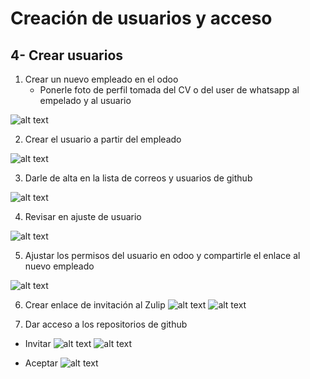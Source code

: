 
# **Creación de usuarios y acceso**
## **4- Crear usuarios**
1. Crear un nuevo empleado en el odoo
    * Ponerle foto de perfil tomada del CV o del user de whatsapp al empelado y al usuario

![alt text](img/image.jpg) 


2. Crear el usuario a partir del empleado


![alt text](img/image2.jpg)

3. Darle de alta en la lista de correos y usuarios de github

![alt text](img/image3.jpg)


4. Revisar en ajuste de usuario

![alt text](img/image4.jpg)


5. Ajustar los permisos del usuario en odoo y compartirle el enlace al nuevo empleado

![alt text](img/image5.jpg)


6. Crear enlace de invitación al Zulip
![alt text](img/image7.jpg)
![alt text](img/image6.jpg)

7. Dar acceso a los repositorios de github

* Invitar
![alt text](img/image8.jpg)
![alt text](img/image9.jpg)

* Aceptar
![alt text](img/image10.jpg)

